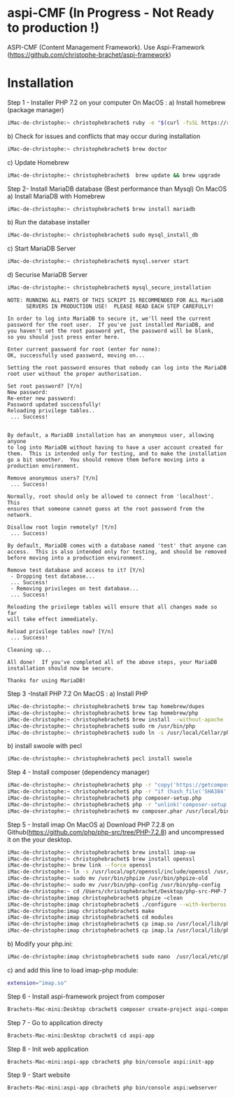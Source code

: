 # aspi-CMF (In Progress - Not Ready to production !)
ASPI-CMF (Content Management Framework). Use Aspi-Framework (https://github.com/christophe-brachet/aspi-framework)
# Installation

Step 1 - Installer PHP 7.2 on your computer
On MacOS :
a) Install homebrew (package manager)
```sh
iMac-de-christophe:~ christophebrachet$ ruby -e "$(curl -fsSL https://raw.githubusercontent.com/Homebrew/install/master/install)
```
b) Check for issues and conflicts that may occur during installation
```sh
iMac-de-christophe:~ christophebrachet$ brew doctor
```
c) Update Homebrew
```sh
iMac-de-christophe:~ christophebrachet$  brew update && brew upgrade
```
Step 2- Install MariaDB database (Best performance than Mysql)
On MacOS
a) Install MariaDB with Homebrew
```sh
iMac-de-christophe:~ christophebrachet$ brew install mariadb
```
b) Run the database installer
```sh
iMac-de-christophe:~ christophebrachet$ sudo mysql_install_db
```
c) Start MariaDB Server
```sh
iMac-de-christophe:~ christophebrachet$ mysql.server start
```
d) Securise MariaDB Server
```sh
iMac-de-christophe:~ christophebrachet$ mysql_secure_installation
```
```
NOTE: RUNNING ALL PARTS OF THIS SCRIPT IS RECOMMENDED FOR ALL MariaDB
      SERVERS IN PRODUCTION USE!  PLEASE READ EACH STEP CAREFULLY!

In order to log into MariaDB to secure it, we'll need the current
password for the root user.  If you've just installed MariaDB, and
you haven't set the root password yet, the password will be blank,
so you should just press enter here.

Enter current password for root (enter for none):
OK, successfully used password, moving on...

Setting the root password ensures that nobody can log into the MariaDB
root user without the proper authorisation.

Set root password? [Y/n]
New password:
Re-enter new password:
Password updated successfully!
Reloading privilege tables..
 ... Success!


By default, a MariaDB installation has an anonymous user, allowing anyone
to log into MariaDB without having to have a user account created for
them.  This is intended only for testing, and to make the installation
go a bit smoother.  You should remove them before moving into a
production environment.

Remove anonymous users? [Y/n]
 ... Success!

Normally, root should only be allowed to connect from 'localhost'.  This
ensures that someone cannot guess at the root password from the network.

Disallow root login remotely? [Y/n]
 ... Success!

By default, MariaDB comes with a database named 'test' that anyone can
access.  This is also intended only for testing, and should be removed
before moving into a production environment.

Remove test database and access to it? [Y/n]
 - Dropping test database...
 ... Success!
 - Removing privileges on test database...
 ... Success!

Reloading the privilege tables will ensure that all changes made so far
will take effect immediately.

Reload privilege tables now? [Y/n]
 ... Success!

Cleaning up...

All done!  If you've completed all of the above steps, your MariaDB
installation should now be secure.

Thanks for using MariaDB!
```
Step 3 -Install PHP 7.2
On MacOS :
a) Install PHP
```sh
iMac-de-christophe:~ christophebrachet$ brew tap homebrew/dupes
iMac-de-christophe:~ christophebrachet$ brew tap homebrew/php
iMac-de-christophe:~ christophebrachet$ brew install --without-apache --with-fpm --with-mysql php72
iMac-de-christophe:~ christophebrachet$ sudo rm /usr/bin/php 
iMac-de-christophe:~ christophebrachet$ sudo ln -s /usr/local/Cellar/php/7.2.8/bin/php /usr/bin/php 
```
b) install swoole with pecl
```sh
iMac-de-christophe:~ christophebrachet$ pecl install swoole
```
Step 4 - Install composer (dependency manager)
```sh
iMac-de-christophe:~ christophebrachet$ php -r "copy('https://getcomposer.org/installer', 'composer-setup.php');"
iMac-de-christophe:~ christophebrachet$ php -r "if (hash_file('SHA384', 'composer-setup.php') === '544e09ee996cdf60ece3804abc52599c22b1f40f4323403c44d44fdfdd586475ca9813a858088ffbc1f233e9b180f061') { echo 'Installer verified'; } else { echo 'Installer corrupt'; unlink('composer-setup.php'); } echo PHP_EOL;"
iMac-de-christophe:~ christophebrachet$ php composer-setup.php
iMac-de-christophe:~ christophebrachet$ php -r "unlink('composer-setup.php');"
iMac-de-christophe:~ christophebrachet$ mv composer.phar /usr/local/bin/composer

```
Step 5 - Install imap 
On MacOS
a) Download PHP 7.2.8 on Github(https://github.com/php/php-src/tree/PHP-7.2.8) and uncompressed it on the your desktop.
```sh
iMac-de-christophe:~ christophebrachet$ brew install imap-uw
iMac-de-christophe:~ christophebrachet$ brew install openssl
iMac-de-christophe:~ brew link --force openssl
iMac-de-christophe:~ ln -s /usr/local/opt/openssl/include/openssl /usr/local/include
iMac-de-christophe:~ sudo mv /usr/bin/phpize /usr/bin/phpize-old
iMac-de-christophe:~ sudo mv /usr/bin/php-config /usr/bin/php-config
iMac-de-christophe:~ cd /Users/christophebrachet/Desktop/php-src-PHP-7.2.8/ext/imap/
iMac-de-christophe:imap christophebrachet$ phpize –clean
iMac-de-christophe:imap christophebrachet$ ./configure --with-kerberos --with-imap-ssl
iMac-de-christophe:imap christophebrachet$ make
iMac-de-christophe:imap christophebrachet$ cd modules
iMac-de-christophe:imap christophebrachet$ cp imap.so /usr/local/lib/php/pecl/20170718/
iMac-de-christophe:imap christophebrachet$ cp imap.la /usr/local/lib/php/pecl/20170718/
```
b) Modify your php.ini:
```sh
iMac-de-christophe:imap christophebrachet$ sudo nano  /usr/local/etc/php/7.2/php.ini
```
c) and add this line to load imap-php module:
```sh
extension="imap.so"
```
Step 6 - Install aspi-framework project from composer
```sh
Brachets-Mac-mini:Desktop cbrachet$ composer create-project aspi-components/cms aspi-app
```
Step 7 - Go to application directy
```sh
Brachets-Mac-mini:Desktop cbrachet$ cd aspi-app
```
Step 8 - Init web application
```sh
Brachets-Mac-mini:aspi-app cbrachet$ php bin/console aspi:init-app
```
Step 9 - Start website
```sh
Brachets-Mac-mini:aspi-app cbrachet$ php bin/console aspi:webserver
```

